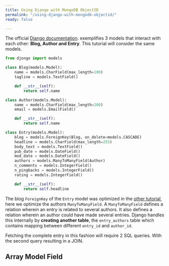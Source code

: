 ```yaml
---
title: Using Django with MongoDB ObjectID
permalink: "/using-django-with-mongodb-objectid/"
ready: false

---
```


The official [Django documentation](https://docs.djangoproject.com/en/2.0/topics/db/queries/). exemplifies 3 models that interact with each other: **Blog, Author and Entry**. This tutorial will consider the same models.

```python
from djongo import models

class Blog(models.Model):
    name = models.CharField(max_length=100)
    tagline = models.TextField()

    def __str__(self):
        return self.name

class Author(models.Model):
    name = models.CharField(max_length=200)
    email = models.EmailField()

    def __str__(self):
        return self.name

class Entry(models.Model):
    blog = models.ForeignKey(Blog, on_delete=models.CASCADE)
    headline = models.CharField(max_length=255)
    body_text = models.TextField()
    pub_date = models.DateField()
    mod_date = models.DateField()
    authors = models.ManyToManyField(Author)
    n_comments = models.IntegerField()
    n_pingbacks = models.IntegerField()
    rating = models.IntegerField()

    def __str__(self):
        return self.headline
```

The blog `ForeignKey` of the `Entry` model was optimized in the [other tutorial](/djongo/integrating-django-with-mongodb/), here we optimize the authors `ManyToManyField`. A `ManyToManyField` defines a relation wherein an entry is related to several authors. It also defines a relation wherein an author could have made several entries. Django handles this internally by **creating another table**, the `entry_authors` table which contains mapping between different `entry_id` and `author_id`. 

Fetching the complete entry in this fashion will require 2 SQL queries. With the second query resulting in a JOIN. 

## Array Model Field